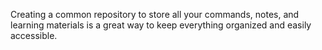 Creating a common repository to store all your commands, notes, and learning materials is a great way to keep everything organized and easily accessible.

